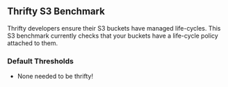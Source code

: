 ## Thrifty S3 Benchmark

Thrifty developers ensure their S3 buckets have managed life-cycles.  This S3 benchmark currently checks that your buckets have a life-cycle policy attached to them.

### Default Thresholds
- None needed to be thrifty!
